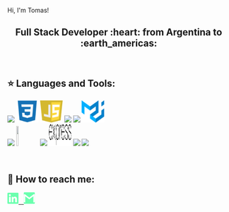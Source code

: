 Hi, I'm Tomas!

<h2 align="center">
Full Stack Developer :heart: from Argentina to :earth_americas:
</h2>

&nbsp;&nbsp;


## :star: Languages and Tools:

<p>
  <code><img width="10%" src="https://www.vectorlogo.zone/logos/w3_html5/w3_html5-ar21.svg"></code>
  <code><img width="10%" height="50px" src="https://github.com/tomascasco/TomasCasco/blob/main/logos/1200px-Devicon-css3-plain.svg.png"></code>
  <code><img width="10%" height="50px" src="https://github.com/tomascasco/TomasCasco/blob/main/logos/javascript-1.svg"></code>
  <code><img width="10%" src="https://www.vectorlogo.zone/logos/git-scm/git-scm-ar21.svg"></code>
  <code><img width="10%" src="https://www.vectorlogo.zone/logos/getbootstrap/getbootstrap-ar21.svg"></code>
  <code><img width="10%" height="50px" src="https://github.com/tomascasco/TomasCasco/blob/main/logos/material-ui-1.svg"></code>
  <br />
  <code><img width="10%" src="https://www.vectorlogo.zone/logos/reactjs/reactjs-ar21.svg"></code>
  <code><img width="10%" height="45" src="https://cdn.worldvectorlogo.com/logos/redux.svg"></code>
  <code><img width="10%" src="https://www.vectorlogo.zone/logos/nodejs/nodejs-ar21.svg"></code>
  <code><img  width="10%" height="50px" src="https://github.com/TomasCasco/TomasCasco/blob/main/logos/expressjs.svg"></code>
  <code><img width="10%" src="https://www.vectorlogo.zone/logos/postgresql/postgresql-ar21.svg"></code>
  <code><img width="10%" src="https://www.vectorlogo.zone/logos/sequelizejs/sequelizejs-ar21.svg"></code>
  <br />
</p>

&nbsp;





## :paperclip: How to reach me:
<span >
<a href="https://www.linkedin.com/in/tomascasco/" ><img width="5%" src="https://github.com/tomascasco/TomasCasco/blob/main/logos/linkedin-icon.png"> &nbsp;
<a href="mailto:tomascasco2000@gmail.com" ><img width="5%" src="https://github.com/TomasCasco/TomasCasco/blob/main/logos/gmail-icon%20green.png">
</span>

